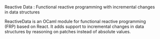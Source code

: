 Reactive Data : Functional reactive programming with incremental changes in data structures

ReactiveData is an OCaml module for functional reactive
programming (FRP) based on React. It adds support to incremental
changes in data structures by reasoning on patches instead of absolute
values.
